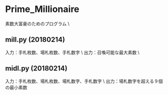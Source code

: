 # Prime_Millionaire
素数大富豪のためのプログラム \\

## mill.py (20180214)
入力：手札枚数、場札枚数、手札数字 \\
出力：召喚可能な最大素数 \\

## midl.py (20180214)
入力：手札枚数、場札枚数、場札数字、手札数字 \\
出力：場札数字を超える９個の最小素数
